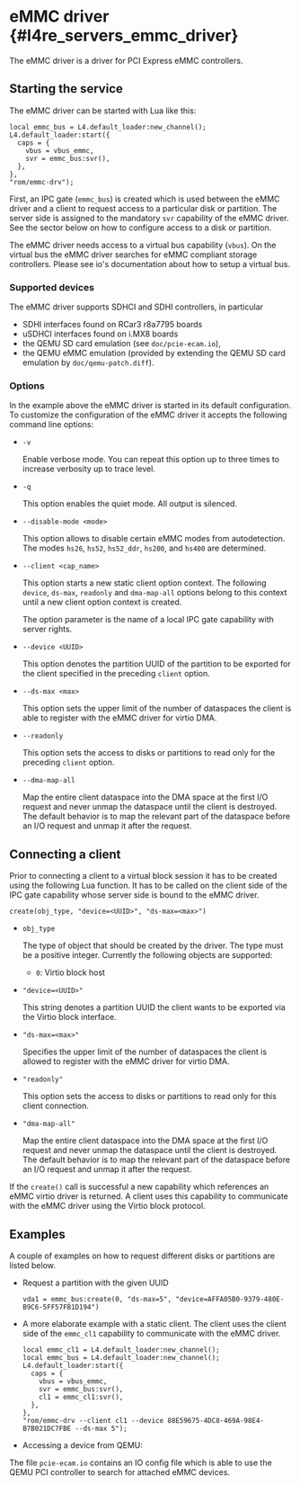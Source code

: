 # eMMC driver {#l4re_servers_emmc_driver}

The eMMC driver is a driver for PCI Express eMMC controllers.


## Starting the service

The eMMC driver can be started with Lua like this:

    local emmc_bus = L4.default_loader:new_channel();
    L4.default_loader:start({
      caps = {
        vbus = vbus_emmc,
        svr = emmc_bus:svr(),
      },
    },
    "rom/emmc-drv");

First, an IPC gate (`emmc_bus`) is created which is used between the eMMC
driver and a client to request access to a particular disk or partition. The
server side is assigned to the mandatory `svr` capability of the eMMC driver.
See the sector below on how to configure access to a disk or partition.

The eMMC driver needs access to a virtual bus capability (`vbus`). On the
virtual bus the eMMC driver searches for eMMC compliant storage controllers.
Please see io's documentation about how to setup a virtual bus.


### Supported devices

The eMMC driver supports SDHCI and SDHI controllers, in particular
- SDHI interfaces found on RCar3 r8a7795 boards
- uSDHCI interfaces found on i.MX8 boards
- the QEMU SD card emulation (see `doc/pcie-ecam.io`),
- the QEMU eMMC emulation (provided by extending the QEMU SD card emulation by
  `doc/qemu-patch.diff`).


### Options

In the example above the eMMC driver is started in its default configuration.
To customize the configuration of the eMMC driver it accepts the following
command line options:

* `-v`

  Enable verbose mode. You can repeat this option up to three times to increase
  verbosity up to trace level.

* `-q`

  This option enables the quiet mode. All output is silenced.

* `--disable-mode <mode>`

  This option allows to disable certain eMMC modes from autodetection. The
  modes `hs26`, `hs52`, `hs52_ddr`, `hs200`, and `hs400` are determined.

* `--client <cap_name>`

  This option starts a new static client option context. The following
  `device`, `ds-max`, `readonly` and `dma-map-all` options belong to this
  context until a new client option context is created.

  The option parameter is the name of a local IPC gate capability with server
  rights.

* `--device <UUID>`

  This option denotes the partition UUID of the partition to be exported for
  the client specified in the preceding `client` option.

* `--ds-max <max>`

  This option sets the upper limit of the number of dataspaces the client is
  able to register with the eMMC driver for virtio DMA.

* `--readonly`

  This option sets the access to disks or partitions to read only for the
  preceding `client` option.

* `--dma-map-all`

  Map the entire client dataspace into the DMA space at the first I/O request
  and never unmap the dataspace until the client is destroyed. The default
  behavior is to map the relevant part of the dataspace before an I/O request
  and unmap it after the request.


## Connecting a client

Prior to connecting a client to a virtual block session it has to be created
using the following Lua function. It has to be called on the client side of the
IPC gate capability whose server side is bound to the eMMC driver.

    create(obj_type, "device=<UUID>", "ds-max=<max>")

* `obj_type`

  The type of object that should be created by the driver. The type must be a
  positive integer. Currently the following objects are supported:
  * `0`: Virtio block host

* `"device=<UUID>"`

  This string denotes a partition UUID the client wants to be exported via the
  Virtio block interface.

* `"ds-max=<max>"`

  Specifies the upper limit of the number of dataspaces the client is allowed
  to register with the eMMC driver for virtio DMA.

* `"readonly"`

  This option sets the access to disks or partitions to read only for this
  client connection.

* `"dma-map-all"`

  Map the entire client dataspace into the DMA space at the first I/O request
  and never unmap the dataspace until the client is destroyed. The default
  behavior is to map the relevant part of the dataspace before an I/O request
  and unmap it after the request.

If the `create()` call is successful a new capability which references an eMMC
virtio driver is returned. A client uses this capability to communicate with
the eMMC driver using the Virtio block protocol.


## Examples

A couple of examples on how to request different disks or partitions are listed
below.

* Request a partition with the given UUID

      vda1 = emmc_bus:create(0, "ds-max=5", "device=AFFA05B0-9379-480E-B9C6-5FF57FB1D194")

* A more elaborate example with a static client. The client uses the client
  side of the `emmc_cl1` capability to communicate with the eMMC driver.

      local emmc_cl1 = L4.default_loader:new_channel();
      local emmc_bus = L4.default_loader:new_channel();
      L4.default_loader:start({
        caps = {
          vbus = vbus_emmc,
          svr = emmc_bus:svr(),
          cl1 = emmc_cl1:svr(),
        },
      },
      "rom/emmc-drv --client cl1 --device 88E59675-4DC8-469A-98E4-B7B021DC7FBE --ds-max 5");

* Accessing a device from QEMU:

The file `pcie-ecam.io` contains an IO config file which is able to use the
QEMU PCI controller to search for attached eMMC devices.

